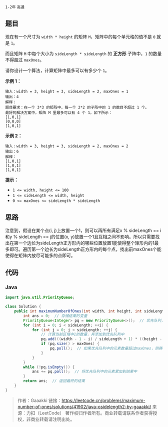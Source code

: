 `1-2年` `高通`

## 题目

现在有一个尺寸为 `width * height` 的矩阵 `M`，矩阵中的每个单元格的值不是 `0` 就是 `1`。

而且矩阵 `M` 中每个大小为 `sideLength * sideLength` 的 **正方形** 子阵中，`1` 的数量不得超过 `maxOnes`。

请你设计一个算法，计算矩阵中最多可以有多少个 `1`。

**示例 1：**

```
输入：width = 3, height = 3, sideLength = 2, maxOnes = 1
输出：4
解释：
题目要求：在一个 3*3 的矩阵中，每一个 2*2 的子阵中的 1 的数目不超过 1 个。
最好的解决方案中，矩阵 M 里最多可以有 4 个 1，如下所示：
[1,0,1]
[0,0,0]
[1,0,1]
```

**示例 2：**

```
输入：width = 3, height = 3, sideLength = 2, maxOnes = 2
输出：6
解释：
[1,0,1]
[1,0,1]
[1,0,1]
```

**提示：**

- `1 <= width, height <= 100`
- `1 <= sideLength <= width, height`
- `0 <= maxOnes <= sideLength * sideLength`



## 思路

注意到，假设在某个点(i, j)上放置一个1，则可以再所有满足x % sideLength == i和y % sideLength == j的位置(x, y)放置一个1且互相之间不影响。所以只需要找出在第一个边长为sideLength正方形内的哪些位置放置1能使得整个矩形内的1最多即可。遍历第一个边长为sideLength正方形内的每个点，找出前maxOnes个能使得在矩阵内放尽可能多的点即可。

## 代码

### Java

```java
import java.util.PriorityQueue;

class Solution {
    public int maximumNumberOfOnes(int width, int height, int sideLength, int maxOnes) {
        int ans = 0;  // 存储结果的变量
        PriorityQueue<Integer> pq = new PriorityQueue<>();  // 优先队列，用于存储当前区域中1的数量
        for (int i = 0; i < sideLength; ++i) {
            for (int j = 0; j < sideLength; ++j) {
                // 计算当前区域中1的数量，并添加到优先队列中
                pq.add(((width - 1 - i) / sideLength + 1) * ((height - 1 - j) / sideLength + 1));
                if (pq.size() > maxOnes) {
                    pq.poll();  // 如果优先队列中的元素数量超过maxOnes，则移除数量最小的元素
                }
            }
        }
        while (!pq.isEmpty()) {
            ans += pq.poll();  // 将优先队列中的元素累加到结果中
        }
        return ans;  // 返回最终的结果
    }
}
```

> 作者：Gaaakki
> 链接：https://leetcode.cn/problems/maximum-number-of-ones/solutions/41902/java-osidelength2-by-gaaakki/
> 来源：力扣（LeetCode）
> 著作权归作者所有。商业转载请联系作者获得授权，非商业转载请注明出处。
